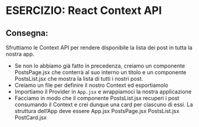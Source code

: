 # ESERCIZIO: React Context API

## Consegna:

Sfruttiamo le Context API per rendere disponibile la lista dei post in tutta la nostra app.

- Se non lo abbiamo già fatto in precedenza, creiamo un componente PostsPage.jsx che conterrà al suo interno un titolo e un componente PostsList.jsx che mostra la lista di tutti i nostri post.
- Creiamo un file per definire il nostro Context ed esportiamolo
- Importiamo il Provider in `App.jsx` e wrappiamoci la nostra applicazione
- Facciamo in modo che il componente PostsList.jsx recuperi i post consumando il Context e crei dunque una card per ciascuno di essi.
  La struttura dell’App deve essere
  App.jsx PostsPage.jsx PostsList.jsx PostCard.jsx
